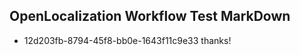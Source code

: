 ## OpenLocalization Workflow Test MarkDown
* 12d203fb-8794-45f8-bb0e-1643f11c9e33 thanks!

<!--HONumber=Jul16_HO5-->


